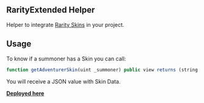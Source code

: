 ## RarityExtended Helper

Helper to integrate [Rarity Skins](https://rarity-skins.com/) in your project.

## Usage
To know if a summoner has a Skin you can call: 

```js
function getAdventurerSkin(uint _summoner) public view returns (string memory);
```

You will receive a JSON value with Skin Data.

**[Deployed here](https://ftmscan.com/address/0xFE23ea8C57Ee4f28E9C60cA09C512Ce80e90E6F5)**